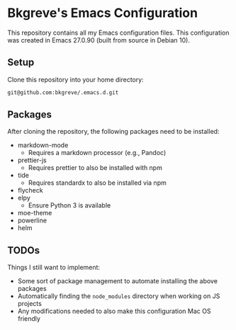 # Bkgreve's Emacs Configuration

This repository contains all my Emacs configuration files. This configuration
was created in Emacs 27.0.90 (built from source in Debian 10).

## Setup

Clone this repository into your home directory:
```sh
git@github.com:bkgreve/.emacs.d.git
```

## Packages

After cloning the repository, the following packages need to be installed:
* markdown-mode
   * Requires a markdown processor (e.g., Pandoc)
* prettier-js
   * Requires prettier to also be installed with npm
* tide
   * Requires standardx to also be installed via npm
* flycheck
* elpy
   * Ensure Python 3 is available
* moe-theme
* powerline
* helm

## TODOs

Things I still want to implement:
* Some sort of package management to automate installing the above packages
* Automatically finding the `node_modules` directory when working on JS projects
* Any modifications needed to also make this configuration Mac OS friendly
